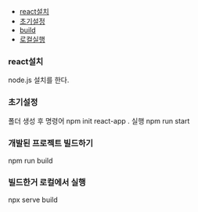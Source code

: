 - [react설치](#react설치)
- [초기설정](#초기설정)
- [build](#개발된-프로젝트-빌드하기)
- [로컬실행](#빌드한거-로컬에서-실행)
### react설치

node.js 설치를 한다.

### 초기설정

폴더 생성 후 명령어 npm init react-app .
실행 npm run start

### 개발된 프로젝트 빌드하기

npm run build

### 빌드한거 로컬에서 실행

npx serve build
